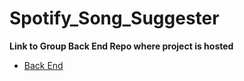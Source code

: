 # Spotify_Song_Suggester

**Link to Group Back End Repo where project is hosted**

* [Back End](https://github.com/Build-Week-Spotify-Song-Suggester-01/back-end)

